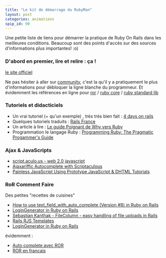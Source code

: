 ```yaml
---
title: "Le kit de démarrage du RubyMan"
layout: post
categories: animations
spip_id: 90
---
```

<p class="chapo">
Une petite liste de liens pour démarrer la pratique de Ruby On Rails dans les meilleures conditions. Beaucoup sont des points d'accès sur des sources d'informations plus importantes! :o)
</p>

### D'abord en premier, lire et relire : ça ! ###

[le site officiel](http://rubyonrails.com/)

Ne pas hésiter à aller sur [community](http://www.rubyonrails.org/community), c'est la qu'il y a pratiquement le plus d'informations pour débloquer la ligne blanche du programmeur.
Et évidemment les références en ligne pour [ror](http://api.rubyonrails.org/) / [ruby core](http://corelib.rubyonrails.org/) / [ruby standard lib](http://stdlib.rubyonrails.org/)


### Tutoriels et didacticiels ###

- Un vrai tutoriel (+ qu'un exemple) , très très bien fait :  [4 days on rails](http://www.rails4days.pwp.blueyonder.co.uk/Rails4Days.pdf) 
- Quelques tutoriels traduits : [Rails France](http://www.railsfrance.org/)
- Un article à lire :  [Le guide Poignant de Why vers Ruby](http://fr-draft.poignantguide.net/)
- Programmation le langage Ruby : [Programming Ruby: The Pragmatic Progammer's Guide](http://www.rubycentral.com/book/ref_c_object.html)


### Ajax &amp; JavaScripts ###

- [script.aculo.us - web 2.0 javascript](http://script.aculo.us/)
- [Ajaxariffic Autocomplete with Scriptaculous](http://www.slash7.com/articles/2005/08/13/ajaxariffic-autocomplete-with-scriptaculous)
- [Painless JavaScript Using Prototype JavaScript &amp; DHTML Tutorials](http://www.sitepoint.com/article/painless-javascript-prototype/2)


### RoR Comment Faire ###

Des petites "recettes de cuisines"

- [How to use text_field_with_auto_complete (Version #8) in Ruby on Rails](http://wiki.rubyonrails.org/rails/pages/How+to+use+text_field_with_auto_complete/versions/8)
- [LoginGenerator in Ruby on Rails](http://wiki.rubyonrails.com/rails/pages/LoginGenerator)
- [Sebastian Kanthak - FileColumn - easy handling of file uploads in Rails](http://www.kanthak.net/opensource/file_column/)
- [Rails RJS Templates](http://www.codyfauser.com/articles/2005/11/20/rails-rjs-templates)
- [LoginGenerator in Ruby on Rails](http://wiki.rubyonrails.com/rails/pages/LoginGenerator)

évidemment :

- [Auto complete avec ROR](http://chezlesmonstres.net/dc2/index.php/post/2006/03/21/Un-champ-de-texte-Auto-Complete-avec-Ruby-On-Rails)
- [ROR en francais](http://chezlesmonstres.net/dc2/index.php/post/2006/03/16/Ruby-On-Rails-en-francais)